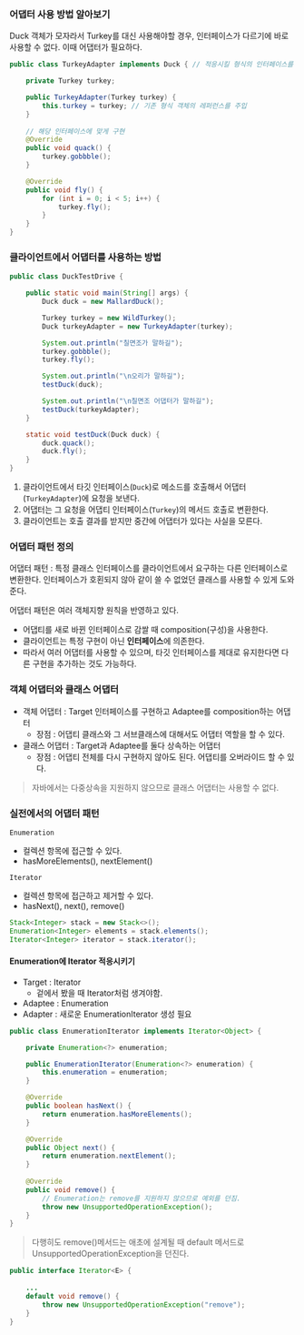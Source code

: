 ### 어댑터 사용 방법 알아보기
Duck 객체가 모자라서 Turkey를 대신 사용해야할 경우, 인터페이스가 다르기에 바로 사용할 수 없다.
이때 어댑터가 필요하다.

```java
public class TurkeyAdapter implements Duck { // 적응시킬 형식의 인터페이스를 구현.

    private Turkey turkey;

    public TurkeyAdapter(Turkey turkey) {
        this.turkey = turkey; // 기존 형식 객체의 레퍼런스를 주입
    }
    
    // 해당 인터페이스에 맞게 구현
    @Override
    public void quack() {
        turkey.gobbble();
    }

    @Override
    public void fly() {
        for (int i = 0; i < 5; i++) {
            turkey.fly();
        }
    }
}
```

### 클라이언트에서 어댑터를 사용하는 방법
```java
public class DuckTestDrive {

    public static void main(String[] args) {
        Duck duck = new MallardDuck();

        Turkey turkey = new WildTurkey();
        Duck turkeyAdapter = new TurkeyAdapter(turkey);

        System.out.println("칠면조가 말하길");
        turkey.gobbble();
        turkey.fly();

        System.out.println("\n오리가 말하길");
        testDuck(duck);

        System.out.println("\n칠면조 어댑터가 말하길");
        testDuck(turkeyAdapter);
    }

    static void testDuck(Duck duck) {
        duck.quack();
        duck.fly();
    }
}
```

1. 클라이언트에서 타깃 인터페이스(`Duck`)로 메소드를 호출해서 어댑터(`TurkeyAdapter`)에 요청을 보낸다.
2. 어댑터는 그 요청을 어댑티 인터페이스(`Turkey`)의 메서드 호출로 변환한다.
3. 클라이언트는 호출 결과를 받지만 중간에 어댑터가 있다는 사실을 모른다.

### 어댑터 패턴 정의
어댑터 패턴 : 특정 클래스 인터페이스를 클라이언트에서 요구하는 다른 인터페이스로 변환한다. 
인터페이스가 호횐되지 않아 같이 쓸 수 없었던 클래스를 사용할 수 있게 도와준다.

어댑터 패턴은 여러 객체지향 원칙을 반영하고 있다.
- 어댑티를 새로 바뀐 인터페이스로 감쌀 때 composition(구성)을 사용한다.
- 클라이언트는 특정 구현이 아닌 **인터페이스**에 의존한다. 
- 따라서 여러 어댑터를 사용할 수 있으며, 타깃 인터페이스를 제대로 유지한다면 다른 구현을 추가하는 것도 가능하다.

### 객체 어댑터와 클래스 어댑터
- 객체 어댑터 : Target 인터페이스를 구현하고 Adaptee를 composition하는 어댑터
  - 장점 : 어댑티 클래스와 그 서브클래스에 대해서도 어댑터 역할을 할 수 있다. 
- 클래스 어댑터 : Target과 Adaptee를 둘다 상속하는 어댑터
  - 장점 : 어댑티 전체를 다시 구현하지 않아도 된다. 어댑티를 오버라이드 할 수 있다. 
> 자바에서는 다중상속을 지원하지 않으므로 클래스 어댑터는 사용할 수 없다.

### 실전에서의 어댑터 패턴
`Enumeration`
- 컬렉션 항목에 접근할 수 있다.
- hasMoreElements(), nextElement()

`Iterator`
- 컬렉션 항목에 접근하고 제거할 수 있다.
- hasNext(), next(), remove()

```java
Stack<Integer> stack = new Stack<>();
Enumeration<Integer> elements = stack.elements();
Iterator<Integer> iterator = stack.iterator();
```

#### Enumeration에 Iterator 적응시키기

- Target : Iterator
  - 겉에서 봤을 때 Iterator처럼 생겨야함.
- Adaptee : Enumeration
- Adapter : 새로운 EnumerationIterator 생성 필요

```java
public class EnumerationIterator implements Iterator<Object> {

    private Enumeration<?> enumeration;

    public EnumerationIterator(Enumeration<?> enumeration) {
        this.enumeration = enumeration;
    }

    @Override
    public boolean hasNext() {
        return enumeration.hasMoreElements();
    }

    @Override
    public Object next() {
        return enumeration.nextElement();
    }
    
    @Override
    public void remove() {
        // Enumeration는 remove를 지원하지 않으므로 예외를 던짐.
        throw new UnsupportedOperationException();
    }
}
```
> 다행히도 remove()메서드는 애초에 설계될 때 default 메서드로 UnsupportedOperationException을 던진다.
```java
public interface Iterator<E> {
 
    ...
    default void remove() {
        throw new UnsupportedOperationException("remove");
    }
}
```

